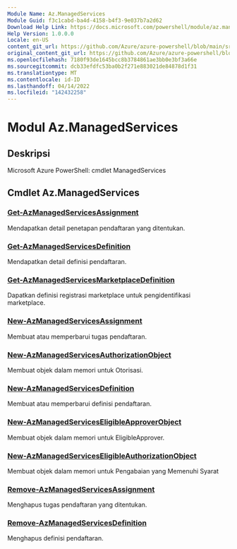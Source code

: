 ```yaml
---
Module Name: Az.ManagedServices
Module Guid: f3c1cabd-ba4d-4158-b4f3-9e037b7a2d62
Download Help Link: https://docs.microsoft.com/powershell/module/az.managedservices
Help Version: 1.0.0.0
Locale: en-US
content_git_url: https://github.com/Azure/azure-powershell/blob/main/src/ManagedServices/help/Az.ManagedServices.md
original_content_git_url: https://github.com/Azure/azure-powershell/blob/main/src/ManagedServices/help/Az.ManagedServices.md
ms.openlocfilehash: 7180f93de1645bcc8b3784861ae3bb0e3bf3a66e
ms.sourcegitcommit: dcb33efdfc53ba0b2f271e883021de84878d1f31
ms.translationtype: MT
ms.contentlocale: id-ID
ms.lasthandoff: 04/14/2022
ms.locfileid: "142432258"
---
```

# Modul Az.ManagedServices
## Deskripsi
Microsoft Azure PowerShell: cmdlet ManagedServices

## Cmdlet Az.ManagedServices
### [Get-AzManagedServicesAssignment](Get-AzManagedServicesAssignment.md)
Mendapatkan detail penetapan pendaftaran yang ditentukan.

### [Get-AzManagedServicesDefinition](Get-AzManagedServicesDefinition.md)
Mendapatkan detail definisi pendaftaran.

### [Get-AzManagedServicesMarketplaceDefinition](Get-AzManagedServicesMarketplaceDefinition.md)
Dapatkan definisi registrasi marketplace untuk pengidentifikasi marketplace.

### [New-AzManagedServicesAssignment](New-AzManagedServicesAssignment.md)
Membuat atau memperbarui tugas pendaftaran.

### [New-AzManagedServicesAuthorizationObject](New-AzManagedServicesAuthorizationObject.md)
Membuat objek dalam memori untuk Otorisasi.

### [New-AzManagedServicesDefinition](New-AzManagedServicesDefinition.md)
Membuat atau memperbarui definisi pendaftaran.

### [New-AzManagedServicesEligibleApproverObject](New-AzManagedServicesEligibleApproverObject.md)
Membuat objek dalam memori untuk EligibleApprover.

### [New-AzManagedServicesEligibleAuthorizationObject](New-AzManagedServicesEligibleAuthorizationObject.md)
Membuat objek dalam memori untuk Pengabaian yang Memenuhi Syarat

### [Remove-AzManagedServicesAssignment](Remove-AzManagedServicesAssignment.md)
Menghapus tugas pendaftaran yang ditentukan.

### [Remove-AzManagedServicesDefinition](Remove-AzManagedServicesDefinition.md)
Menghapus definisi pendaftaran.

